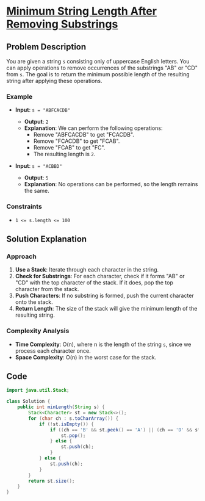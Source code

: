 # [Minimum String Length After Removing Substrings](https://leetcode.com/problems/minimum-string-length-after-removing-substrings/description/?envType=daily-question&envId=2024-10-07)

## Problem Description
You are given a string `s` consisting only of uppercase English letters. You can apply operations to remove occurrences of the substrings "AB" or "CD" from `s`. The goal is to return the minimum possible length of the resulting string after applying these operations.

### Example
- **Input**: `s = "ABFCACDB"`
  - **Output**: `2`
  - **Explanation**: We can perform the following operations:
    - Remove "ABFCACDB" to get "FCACDB".
    - Remove "FCACDB" to get "FCAB".
    - Remove "FCAB" to get "FC".
    - The resulting length is `2`.

- **Input**: `s = "ACBBD"`
  - **Output**: `5`
  - **Explanation**: No operations can be performed, so the length remains the same.

### Constraints
- `1 <= s.length <= 100`

## Solution Explanation

### Approach
1. **Use a Stack**: Iterate through each character in the string.
2. **Check for Substrings**: For each character, check if it forms "AB" or "CD" with the top character of the stack. If it does, pop the top character from the stack.
3. **Push Characters**: If no substring is formed, push the current character onto the stack.
4. **Return Length**: The size of the stack will give the minimum length of the resulting string.

### Complexity Analysis
- **Time Complexity**: O(n), where n is the length of the string `s`, since we process each character once.
- **Space Complexity**: O(n) in the worst case for the stack.

## Code
```java
import java.util.Stack;

class Solution {
    public int minLength(String s) {
        Stack<Character> st = new Stack<>();
        for (char ch : s.toCharArray()) {
            if (!st.isEmpty()) {
                if ((ch == 'B' && st.peek() == 'A') || (ch == 'D' && st.peek() == 'C')) {
                    st.pop();
                } else {
                    st.push(ch);
                }
            } else {
                st.push(ch);
            }
        }
        return st.size();
    }
}
